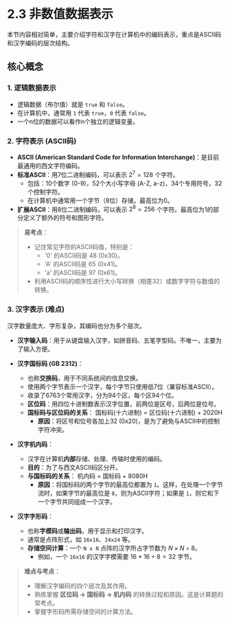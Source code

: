 # 2.3 非数值数据表示

本节内容相对简单，主要介绍字符和汉字在计算机中的编码表示，重点是ASCII码和汉字编码的层次结构。

## 核心概念

### 1. 逻辑数据表示

*   逻辑数据（布尔值）就是 `true` 和 `false`。
*   在计算机中，通常用 `1` 代表 `true`，`0` 代表 `false`。
*   一个n位的数据可以看作n个独立的逻辑变量。

### 2. 字符表示 (ASCII码)

*   **ASCII (American Standard Code for Information Interchange)**：是目前最通用的西文字符编码。
*   **标准ASCII**：用7位二进制编码，可以表示 $2^7=128$ 个字符。
    *   包括：10个数字 (0-9)，52个大小写字母 (A-Z, a-z)，34个专用符号，32个控制字符。
    *   在计算机中通常用一个字节（8位）存储，最高位为0。
*   **扩展ASCII**：用8位二进制编码，可以表示 $2^8=256$ 个字符。最高位为1的部分定义了额外的符号和图形字符。

> **易考点**：
> *   记住常见字符的ASCII码值，特别是：
>     *   '0' 的ASCII码是 48 (0x30)。
>     *   'A' 的ASCII码是 65 (0x41)。
>     *   'a' 的ASCII码是 97 (0x61)。
> *   利用ASCII码的顺序性进行大小写转换（相差32）或数字字符与数值的转换。

### 3. 汉字表示 (难点)

汉字数量庞大、字形复杂，其编码也分为多个层次。

*   **汉字输入码**：用于从键盘输入汉字，如拼音码、五笔字型码。不唯一，主要为了输入方便。

*   **汉字国标码 (GB 2312)**：
    *   也称**交换码**，用于不同系统间的信息交换。
    *   使用两个字节表示一个汉字，每个字节只使用低7位（兼容标准ASCII）。
    *   收录了6763个常用汉字，分为94个区，每个区94个位。
    *   **区位码**：用四位十进制数表示汉字位置，前两位是区号，后两位是位号。
    *   **国标码与区位码的关系**：
        国标码(十六进制) = 区位码(十六进制) + 2020H
        *   **原因**：将区号和位号各加上32 (0x20)，是为了避免与ASCII中的控制字符冲突。

*   **汉字机内码**：
    *   汉字在计算机**内部**存储、处理、传输时使用的编码。
    *   **目的**：为了与西文ASCII码区分开。
    *   **与国标码的关系**：
        机内码 = 国标码 + 8080H
        *   **原因**：将国标码的两个字节的最高位都置为 `1`。这样，在处理一个字节流时，如果字节的最高位是 `0`，则为ASCII字符；如果是 `1`，则它和下一个字节共同组成一个汉字。

*   **汉字字形码**：
    *   也称**字模码**或**输出码**，用于显示和打印汉字。
    *   通常是点阵形式，如 `16x16`、`24x24` 等。
    *   **存储空间计算**：一个 `N x N` 点阵的汉字所占字节数为 $N \times N \div 8$。
        *   例如，一个 `16x16` 的汉字字模需要 $16 \times 16 \div 8 = 32$ 字节。

> **难点与考点**：
> *   理解汉字编码的四个层次及其作用。
> *   熟练掌握 **区位码 -> 国标码 -> 机内码** 的转换过程和原因。这是计算题的常考点。
> *   掌握字形码所需存储空间的计算方法。